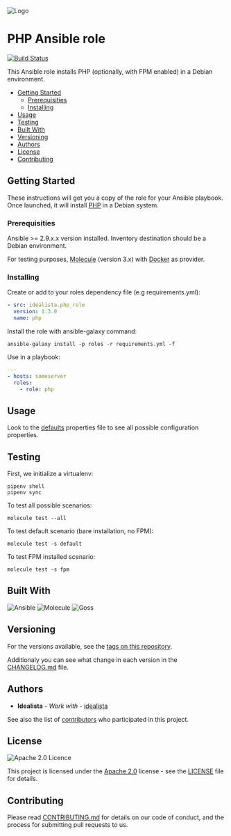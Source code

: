 ![Logo](https://raw.githubusercontent.com/idealista/php_role/master/logo.gif)

# PHP Ansible role

[![Build Status](https://travis-ci.org/idealista/php_role.png)](https://travis-ci.org/idealista/php_role)

This Ansible role installs PHP (optionally, with FPM enabled) in a Debian environment.

- [Getting Started](#getting-started)
	- [Prerequisities](#prerequisities)
	- [Installing](#installing)
- [Usage](#usage)
- [Testing](#testing)
- [Built With](#built-with)
- [Versioning](#versioning)
- [Authors](#authors)
- [License](#license)
- [Contributing](#contributing)

## Getting Started

These instructions will get you a copy of the role for your Ansible playbook. Once launched, it will install [PHP](https://secure.php.net/) in a Debian system.

### Prerequisities

Ansible >= 2.9.x.x version installed.
Inventory destination should be a Debian environment.

For testing purposes, [Molecule](https://molecule.readthedocs.io/) (version 3.x) with [Docker](https://www.docker.com/) as provider.

### Installing

Create or add to your roles dependency file (e.g requirements.yml):

``` yml
- src: idealista.php_role
  version: 1.3.0
  name: php
```

Install the role with ansible-galaxy command:

```
ansible-galaxy install -p roles -r requirements.yml -f
```

Use in a playbook:

``` yml
---
- hosts: someserver
  roles:
    - role: php
```

## Usage

Look to the [defaults](defaults/main.yml) properties file to see all possible configuration properties.

## Testing

First, we initialize a virtualenv:
```
pipenv shell
pipenv sync
```

To test all possible scenarios:
```
molecule test --all
```

To test default scenario (bare installation, no FPM):
```
molecule test -s default
```

To test FPM installed scenario:
```
molecule test -s fpm
```

## Built With

![Ansible](https://img.shields.io/badge/ansible-2.9.9-green.svg)
![Molecule](https://img.shields.io/badge/molecule-3.0.4-green.svg)
![Goss](https://img.shields.io/badge/goss-0.3.13-green.svg)

## Versioning

For the versions available, see the [tags on this repository](https://github.com/idealista/php_role/tags).

Additionaly you can see what change in each version in the [CHANGELOG.md](CHANGELOG.md) file.

## Authors

* **Idealista** - *Work with* - [idealista](https://github.com/idealista)

See also the list of [contributors](https://github.com/idealista/php_role/contributors) who participated in this project.

## License

![Apache 2.0 Licence](https://img.shields.io/hexpm/l/plug.svg)

This project is licensed under the [Apache 2.0](https://www.apache.org/licenses/LICENSE-2.0) license - see the [LICENSE](LICENSE) file for details.

## Contributing

Please read [CONTRIBUTING.md](.github/CONTRIBUTING.md) for details on our code of conduct, and the process for submitting pull requests to us.

